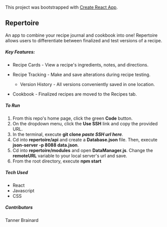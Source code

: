 This project was bootstrapped with [Create React App](https://github.com/facebook/create-react-app).

## Repertoire

An app to combine your recipe journal and cookbook into one! Repertoire allows users to differentiate between finalized and test versions of a recipe.

##### Key Features:

- Recipe Cards - View a recipe's ingredients, notes, and directions.

- Recipe Tracking - Make and save alterations during recipe testing.

  - Version History - All versions conveniently saved in one location.

- Cookbook - Finalized recipes are moved to the Recipes tab.

##### To Run

1. From this repo's home page, click the green **Code** button.
2. On the dropdown menu, click the **Use SSH** link and copy the provided URL.
3. In the terminal, execute **git clone _paste SSH url here_**.
4. Cd into **repertoire/api** and create a **Database.json** file. Then, execute **json-server -p 8088 data.json**.
5. Cd into **repertoire/modules** and open **DataManager.js**. Change the **remoteURL** variable to your local server's url and save.
6. From the root directory, execute **npm start**

##### Tech Used

- React
- Javascript
- CSS

##### Contributors

Tanner Brainard
